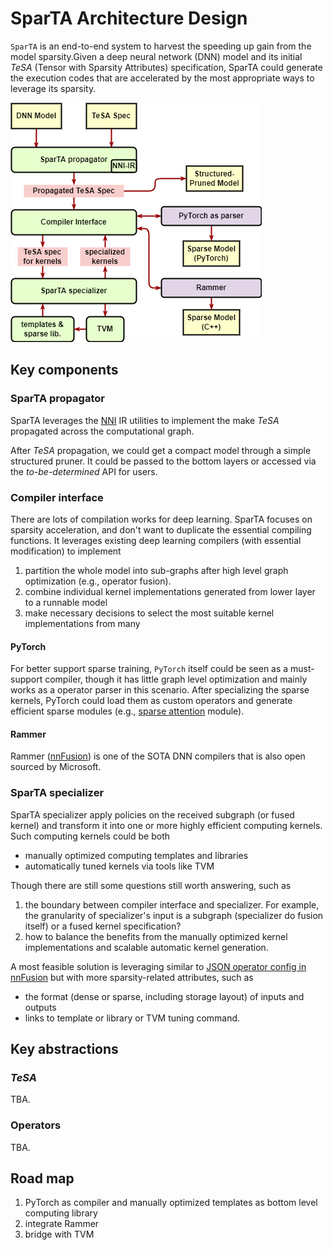 # SparTA Architecture Design

`SparTA` is an end-to-end system to harvest the speeding up gain from the model sparsity.Given a deep neural network (DNN) model and its initial *TeSA* (Tensor with Sparsity Attributes) specification, SparTA could generate the execution codes that are accelerated by the most appropriate ways to leverage its sparsity.

![arch](medias/arch.png)

## Key components

### SparTA propagator
SparTA leverages the [NNI](github.com/microsoft/nni) IR utilities to implement the make *TeSA* propagated across the computational graph. 

After *TeSA* propagation, we could get a compact model through a simple structured pruner. It could be passed to the bottom layers or accessed via the *to-be-determined* API for users.

### Compiler interface
There are lots of compilation works for deep learning. SparTA focuses on sparsity acceleration, and don't want to duplicate the essential compiling functions. It leverages existing deep learning compilers (with essential modification) to implement

1. partition the whole model into sub-graphs after high level graph optimization (e.g., operator fusion).
2. combine individual kernel implementations generated from lower layer to a runnable model 
3. make necessary decisions to select the most suitable kernel implementations from many

#### PyTorch
For better support sparse training, `PyTorch` itself could be seen as a must-support compiler, though it has little graph level optimization and mainly works as a operator parser in this scenario. After specializing the sparse kernels, PyTorch could load them as custom operators and generate efficient sparse modules (e.g., [sparse attention]() module).

#### Rammer
Rammer ([nnFusion](github.com/microsoft/nn-fusion)) is one of the SOTA DNN compilers that is also open sourced by Microsoft. 

### SparTA specializer
SparTA specializer apply policies on the received subgraph (or fused kernel) and transform it into one or more highly efficient computing kernels. Such computing kernels could be both
- manually optimized computing templates and libraries
- automatically tuned kernels via tools like TVM 

Though there are still some questions still worth answering, such as

1. the boundary between compiler interface and specializer. For example, the granularity of specializer's input is a subgraph (specializer do fusion itself) or a fused kernel specification?
2. how to balance the benefits from the manually optimized kernel implementations and scalable automatic kernel generation.

A most feasible solution is leveraging similar to [JSON operator config in nnFusion](https://github.com/microsoft/nnfusion/blob/master/src/contrib/custom_op/README.md) but with more sparsity-related attributes, such as 
- the format (dense or sparse, including storage layout) of inputs and outputs
- links to template or library or TVM tuning command.

## Key abstractions

### *TeSA* 
TBA.

### Operators
TBA.

## Road map

1. PyTorch as compiler and manually optimized templates as bottom level computing library
2. integrate Rammer
3. bridge with TVM